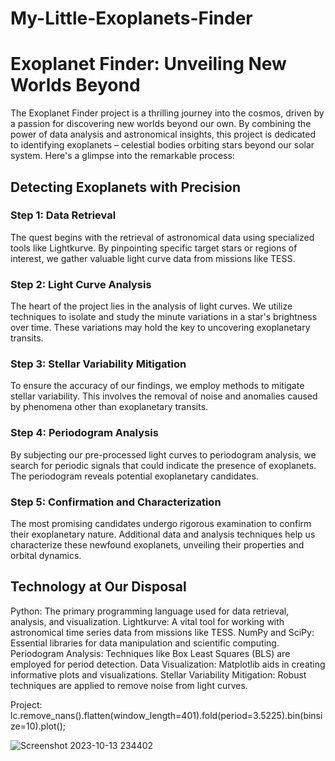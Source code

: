 # My-Little-Exoplanets-Finder
# Exoplanet Finder: Unveiling New Worlds Beyond
The Exoplanet Finder project is a thrilling journey into the cosmos, driven by a passion for discovering new worlds beyond our own. By combining the power of data analysis and astronomical insights, this project is dedicated to identifying exoplanets – celestial bodies orbiting stars beyond our solar system. Here's a glimpse into the remarkable process:

## Detecting Exoplanets with Precision
### Step 1: Data Retrieval
The quest begins with the retrieval of astronomical data using specialized tools like Lightkurve. By pinpointing specific target stars or regions of interest, we gather valuable light curve data from missions like TESS.

### Step 2: Light Curve Analysis
The heart of the project lies in the analysis of light curves. We utilize techniques to isolate and study the minute variations in a star's brightness over time. These variations may hold the key to uncovering exoplanetary transits.

### Step 3: Stellar Variability Mitigation
To ensure the accuracy of our findings, we employ methods to mitigate stellar variability. This involves the removal of noise and anomalies caused by phenomena other than exoplanetary transits.

### Step 4: Periodogram Analysis
By subjecting our pre-processed light curves to periodogram analysis, we search for periodic signals that could indicate the presence of exoplanets. The periodogram reveals potential exoplanetary candidates.

### Step 5: Confirmation and Characterization
The most promising candidates undergo rigorous examination to confirm their exoplanetary nature. Additional data and analysis techniques help us characterize these newfound exoplanets, unveiling their properties and orbital dynamics.

## Technology at Our Disposal
Python: The primary programming language used for data retrieval, analysis, and visualization.
Lightkurve: A vital tool for working with astronomical time series data from missions like TESS.
NumPy and SciPy: Essential libraries for data manipulation and scientific computing.
Periodogram Analysis: Techniques like Box Least Squares (BLS) are employed for period detection.
Data Visualization: Matplotlib aids in creating informative plots and visualizations.
Stellar Variability Mitigation: Robust techniques are applied to remove noise from light curves.


Project:
lc.remove_nans().flatten(window_length=401).fold(period=3.5225).bin(binsize=10).plot();

![Screenshot 2023-10-13 234402](https://github.com/Anushka091922/My-Little-Exoplanets-Finder/assets/114327511/635ac94f-13d5-45e9-960d-54d29343c6a3)





